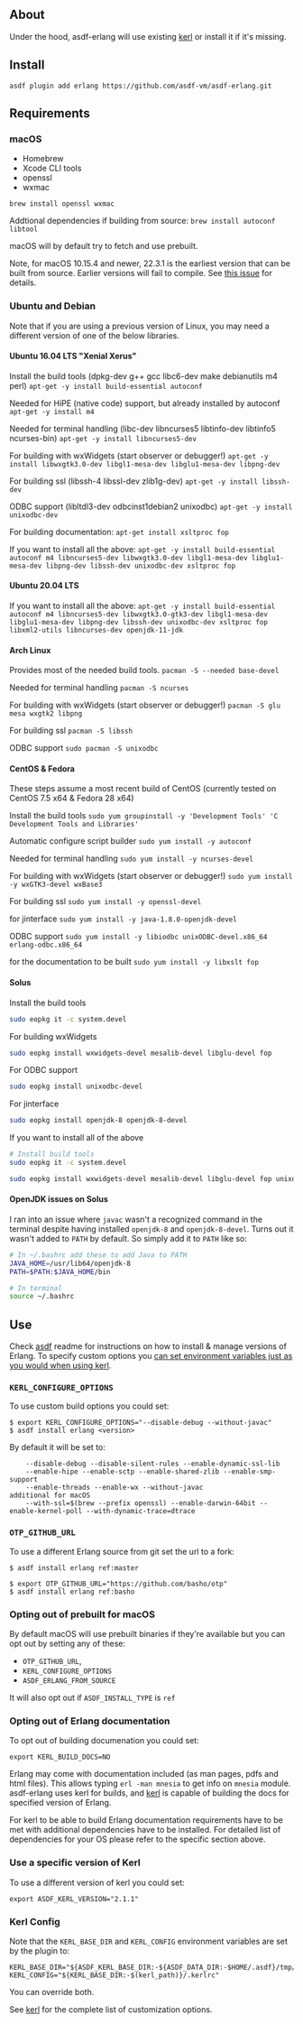 
## About

Under the hood, asdf-erlang will use existing [kerl](https://github.com/kerl/kerl) or install it if it's missing.

## Install

```
asdf plugin add erlang https://github.com/asdf-vm/asdf-erlang.git
```

## Requirements

### macOS
* Homebrew
* Xcode CLI tools
* openssl
* wxmac

`brew install openssl wxmac`

Addtional dependencies if building from source:
`brew install autoconf libtool `

macOS will by default try to fetch and use prebuilt.

Note, for macOS 10.15.4 and newer, 22.3.1 is the earliest version that can be built from source. Earlier versions will fail to compile. See [this issue](https://github.com/kerl/kerl/issues/335#issuecomment-605487028) for details.



### Ubuntu and Debian

Note that if you are using a previous version of Linux, you may need a different version of one of the below
libraries.


#### Ubuntu 16.04 LTS "Xenial Xerus"

Install the build tools (dpkg-dev g++ gcc libc6-dev make debianutils m4 perl)
`apt-get -y install build-essential autoconf`

Needed for HiPE (native code) support, but already installed by autoconf
`apt-get -y install m4`

Needed for terminal handling (libc-dev libncurses5 libtinfo-dev libtinfo5 ncurses-bin)
`apt-get -y install libncurses5-dev`

For building with wxWidgets (start observer or debugger!)
`apt-get -y install libwxgtk3.0-dev libgl1-mesa-dev libglu1-mesa-dev libpng-dev`

For building ssl (libssh-4 libssl-dev zlib1g-dev)
`apt-get -y install libssh-dev`

ODBC support (libltdl3-dev odbcinst1debian2 unixodbc)
`apt-get -y install unixodbc-dev`

For building documentation:
`apt-get install xsltproc fop`

If you want to install all the above:
`apt-get -y install build-essential autoconf m4 libncurses5-dev libwxgtk3.0-dev libgl1-mesa-dev libglu1-mesa-dev libpng-dev libssh-dev unixodbc-dev xsltproc fop`

#### Ubuntu 20.04 LTS

If you want to install all the above:
`apt-get -y install build-essential autoconf m4 libncurses5-dev libwxgtk3.0-gtk3-dev libgl1-mesa-dev libglu1-mesa-dev libpng-dev libssh-dev unixodbc-dev xsltproc fop libxml2-utils libncurses-dev openjdk-11-jdk`

#### Arch Linux
Provides most of the needed build tools.
`pacman -S --needed base-devel`

Needed for terminal handling
`pacman -S ncurses`

For building with wxWidgets (start observer or debugger!)
`pacman -S glu mesa wxgtk2 libpng`

For building ssl
`pacman -S libssh`

ODBC support
`sudo pacman -S unixodbc`

#### CentOS & Fedora

These steps assume a most recent build of CentOS (currently
tested on CentOS 7.5 x64 & Fedora 28 x64)

Install the build tools
`sudo yum groupinstall -y 'Development Tools' 'C Development Tools and Libraries'`

Automatic configure script builder
`sudo yum install -y autoconf`

Needed for terminal handling
`sudo yum install -y ncurses-devel`

For building with wxWidgets (start observer or debugger!)
`sudo yum install -y wxGTK3-devel wxBase3`

For building ssl
`sudo yum install -y openssl-devel`

for jinterface
`sudo yum install -y java-1.8.0-openjdk-devel`

ODBC support
`sudo yum install -y libiodbc unixODBC-devel.x86_64 erlang-odbc.x86_64`

for the documentation to be built
`sudo yum install -y libxslt fop`

#### Solus

Install the build tools

```bash
sudo eopkg it -c system.devel
```

For building wxWidgets

```bash
sudo eopkg install wxwidgets-devel mesalib-devel libglu-devel fop
```

For ODBC support

```bash
sudo eopkg install unixodbc-devel
```

For jinterface

```bash
sudo eopkg install openjdk-8 openjdk-8-devel
```

If you want to install all of the above

```bash
# Install build tools
sudo eopkg it -c system.devel

sudo eopkg install wxwidgets-devel mesalib-devel libglu-devel fop unixodbc-devel openjdk-8 openjdk-8-devel
```

#### OpenJDK issues on Solus

I ran into an issue where `javac` wasn't a recognized command in the terminal despite having installed `openjdk-8` and `openjdk-8-devel`. Turns out it wasn't added to `PATH` by default. So simply add it to `PATH` like so:

```bash
# In ~/.bashrc add these to add Java to PATH
JAVA_HOME=/usr/lib64/openjdk-8
PATH=$PATH:$JAVA_HOME/bin

# In terminal
source ~/.bashrc
```

## Use

Check [asdf](https://github.com/asdf-vm/asdf) readme for instructions on how to install & manage versions of Erlang. To specify custom options you [can set environment variables just as you would when using kerl](https://github.com/kerl/kerl#build-configuration).

### `KERL_CONFIGURE_OPTIONS `
To use custom build options you could set:

```shell
$ export KERL_CONFIGURE_OPTIONS="--disable-debug --without-javac"
$ asdf install erlang <version>
```
By default it will be set to:

```shell
    --disable-debug --disable-silent-rules --enable-dynamic-ssl-lib
    --enable-hipe --enable-sctp --enable-shared-zlib --enable-smp-support
    --enable-threads --enable-wx --without-javac
additional for macOS
    --with-ssl=$(brew --prefix openssl) --enable-darwin-64bit --enable-kernel-poll --with-dynamic-trace=dtrace

```

### `OTP_GITHUB_URL`
To use a different Erlang source from git set the url to a fork:

```shell
$ asdf install erlang ref:master

$ export OTP_GITHUB_URL="https://github.com/basho/otp"
$ asdf install erlang ref:basho
```

### Opting out of prebuilt for macOS

By default macOS will use prebuilt binaries if they're available but you can opt out by setting any of these:
* `OTP_GITHUB_URL`,
* `KERL_CONFIGURE_OPTIONS`
* `ASDF_ERLANG_FROM_SOURCE`

It will also opt out if `ASDF_INSTALL_TYPE` is `ref`


### Opting out of Erlang documentation
To opt out of building documenation you could set:
```shell
export KERL_BUILD_DOCS=NO
```

Erlang may come with documentation included (as man pages, pdfs and html files). This allows typing `erl -man mnesia` to get info on `mnesia` module. asdf-erlang uses kerl for builds, and [kerl](https://github.com/kerl/kerl) is capable of building the docs for specified version of Erlang.

For kerl to be able to build Erlang documentation requirements have to be met with additional dependencies have to be installed. For detailed list of dependencies for your OS please refer to the specific section above.


### Use a specific version of Kerl

To use a different version of kerl you could set:
```shell
export ASDF_KERL_VERSION="2.1.1"
```

### Kerl Config

Note that the `KERL_BASE_DIR` and `KERL_CONFIG` environment variables are set by the plugin to:
```shell
KERL_BASE_DIR="${ASDF_KERL_BASE_DIR:-${ASDF_DATA_DIR:-$HOME/.asdf}/tmp/$(plugin_name)/kerl}"
KERL_CONFIG="${KERL_BASE_DIR:-$(kerl_path)}/.kerlrc"
```
You can override both.

See [kerl](https://github.com/kerl/kerl#locations-on-disk) for the complete list of customization options.



